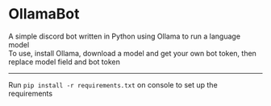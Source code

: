 # OllamaBot  
A simple discord bot written in Python using Ollama to run a language model  
To use, install Ollama, download a model and get your own bot token, then replace model field and bot token

---  

Run ```pip install -r requirements.txt``` on console to set up the requirements
